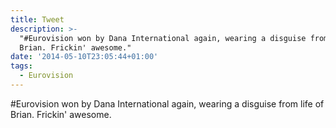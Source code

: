 ```yaml
---
title: Tweet
description: >-
  "#Eurovision won by Dana International again, wearing a disguise from life of
  Brian. Frickin' awesome."
date: '2014-05-10T23:05:44+01:00'
tags:
  - Eurovision
---
```

#Eurovision won by Dana International again, wearing a disguise from life of Brian. Frickin' awesome.
